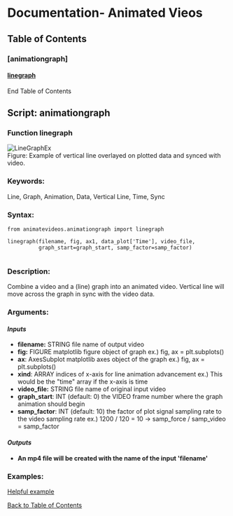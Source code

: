 # Documentation- Animated Vieos

## Table of Contents

### [animationgraph]
#### [linegraph](#function-linegraph)

End Table of Contents  


## Script: animationgraph
### Function linegraph

![LineGraphEx](https://github.com/USCBiomechanicsLab/labcodes/blob/master/DocMaterials/GraphVid_Example.png)  
Figure: Example of vertical line overlayed on plotted data and synced with video.


### **Keywords:**
Line, Graph, Animation, Data, Vertical Line, Time, Sync

### **Syntax:**
```
from animatevideos.animationgraph import linegraph

linegraph(filename, fig, ax1, data_plot['Time'], video_file,
          graph_start=graph_start, samp_factor=samp_factor)
                              
```
### **Description:**  
Combine a video and a (line) graph into an animated video.
Vertical line will move across the graph in sync with the video data.
 
### **Arguments:**

#### *Inputs*

   * **filename:** STRING file name of output video
   * **fig:** FIGURE matplotlib figure object of graph
        ex.) fig, ax = plt.subplots()
   * **ax**: AxesSubplot matplotlib axes object of the graph
        ex.) fig, ax = plt.subplots()
   * **xind**: ARRAY indices of x-axis for line animation advancement 
        ex.) This would be the "time" array if the x-axis is time
   * **video_file:** STRING file name of original input video
   * **graph_start**: INT (default: 0) the VIDEO frame number where the graph animation should begin
   * **samp_factor**: INT (default: 10) the factor of plot signal sampling rate to the video sampling rate
        ex.) 1200 / 120 = 10  -> samp_force / samp_video = samp_factor
           
#### *Outputs*

   * **An mp4 file will be created with the name of the input 'filename'**
   
### **Examples:**
[Helpful example](https://github.com/USCBiomechanicsLab/labcodes/blob/master/animatevideos/linegraph_example.py)

[Back to Table of Contents](#table-of-contents) 
